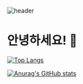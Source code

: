 ![header](https://capsule-render.vercel.app/api?type=wave&color=auto&height=300&section=header&text=Welcome%20My%20github%20&fontSize=80)

<!-- 프로필 소개 -->
# 안녕하세요! 👋

[![Top Langs](https://github-readme-stats.vercel.app/api/top-langs/?username=osw6858)](https://github.com/anuraghazra/github-readme-stats)<br>

[![Anurag's GitHub stats](https://github-readme-stats.vercel.app/api?username=osw6858)](https://github.com/anuraghazra/github-readme-stats)




 
 

        
    


